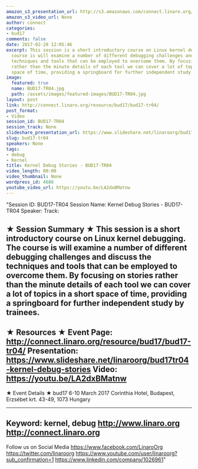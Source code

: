 ```yaml
---
amazon_s3_presentation_url: http://s3.amazonaws.com/connect.linaro.org/bud17/Presentations/BUD17-TR04-%20Kernel%20Debug%20Stories.pdf
amazon_s3_video_url: None
author: connect
categories:
- bud17
comments: false
date: 2017-02-28 12:05:46
excerpt: This session is a short introductory course on Linux kernel debugging. The
  course is will examine a number of different debugging challenges and discuss the
  techniques and tools that can be employed to overcome them. By focusing on stories
  rather than the minute details of each tool we can cover a lot of topics in a short
  space of time, providing a springboard for further independent study by trainees.
image:
  featured: true
  name: BUD17-TR04.jpg
  path: /assets/images/featured-images/BUD17-TR04.jpg
layout: post
link: http://connect.linaro.org/resource/bud17/bud17-tr04/
post_format:
- Video
session_id: BUD17-TR04
session_track: None
slideshare_presentation_url: https://www.slideshare.net/linaroorg/bud17tr04-kernel-debug-stories
slug: bud17-tr04
speakers: None
tags:
- debug
- Kernel
title: Kernel Debug Stories - BUD17-TR04
video_length: 00:00
video_thumbnail: None
wordpress_id: 4686
youtube_video_url: https://youtu.be/LA2dxBMatnw
---
```


"Session ID: BUD17-TR04
Session Name: Kernel Debug Stories - BUD17-TR04
Speaker: 
Track: 


★ Session Summary ★
This session is a short introductory course on Linux kernel debugging. The course is will examine a number of different debugging challenges and discuss the techniques and tools that can be employed to overcome them. By focusing on stories rather than the minute details of each tool we can cover a lot of topics in a short space of time, providing a springboard for further independent study by trainees.
---------------------------------------------------
★ Resources ★
Event Page: http://connect.linaro.org/resource/bud17/bud17-tr04/
Presentation: https://www.slideshare.net/linaroorg/bud17tr04-kernel-debug-stories
Video: https://youtu.be/LA2dxBMatnw
 ---------------------------------------------------

★ Event Details ★
bud17
6-10 March 2017
Corinthia Hotel, Budapest,
Erzsébet krt. 43-49,
1073 Hungary

---------------------------------------------------
Keyword: kernel, debug
http://www.linaro.org
http://connect.linaro.org
---------------------------------------------------
Follow us on Social Media
https://www.facebook.com/LinaroOrg
https://twitter.com/linaroorg
https://www.youtube.com/user/linaroorg?sub_confirmation=1
https://www.linkedin.com/company/1026961"